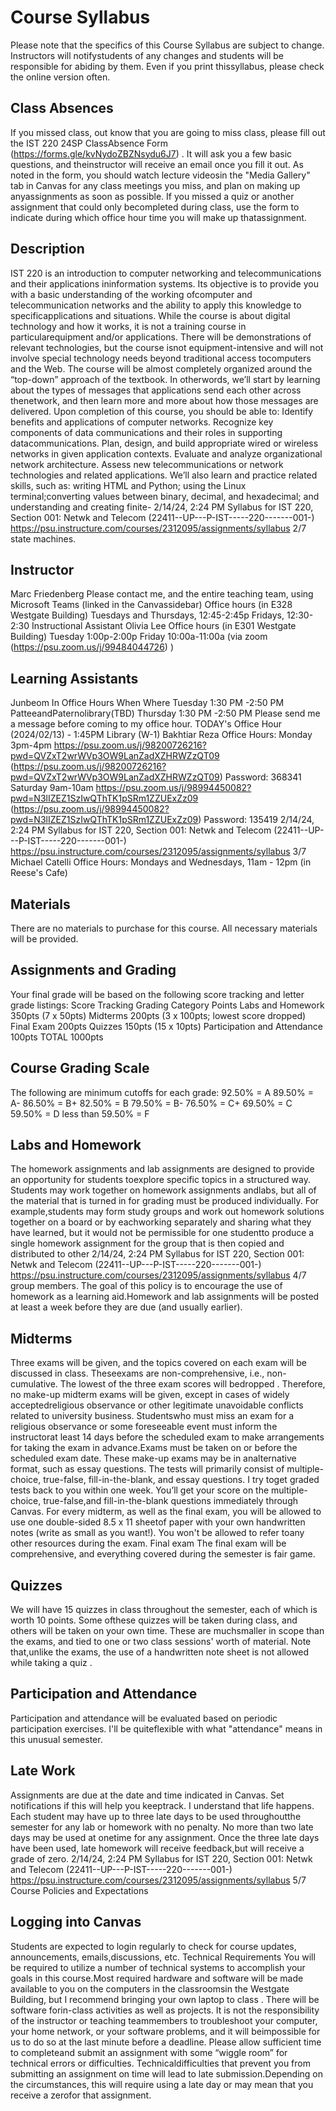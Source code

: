# Course Syllabus

Please note that the specifics of this Course Syllabus are subject to change. Instructors will notifystudents of any changes and students will be responsible for abiding by them. Even if you print thissyllabus, please check the online version often.

## Class Absences

If you missed class, out know that you are going to miss class, please fill out the
IST 220 24SP ClassAbsence Form (https://forms.gle/kvNydoZBZNsydu6J7)
. It will ask you a few basic questions, and theinstructor will receive an email once you fill it out. As noted in the form, you should watch lecture videosin the "Media Gallery" tab in Canvas for any class meetings you miss, and plan on making up anyassignments as soon as possible. If you missed a quiz or another assignment that could only becompleted during class, use the form to indicate during which office hour time you will make up thatassignment.

## Description

IST 220 is an introduction to computer networking and telecommunications and their applications ininformation systems. Its objective is to provide you with a basic understanding of the working ofcomputer and telecommunication networks and the ability to apply this knowledge to specificapplications and situations.
While the course is about digital technology and how it works, it is not a training course in particularequipment and/or applications. There will be demonstrations of relevant technologies, but the course isnot equipment-intensive and will not involve special technology needs beyond traditional access tocomputers and the Web.
The course will be almost completely organized around the “top-down” approach of the textbook. In otherwords, we’ll start by learning about the types of messages that applications send each other across thenetwork, and then learn more and more about how those messages are delivered.
Upon completion of this course, you should be able to:
Identify benefits and applications of computer networks.
Recognize key components of data communications and their roles in supporting datacommunications.
Plan, design, and build appropriate wired or wireless networks in given application contexts.
Evaluate and analyze organizational network architecture.
Assess new telecommunications or network technologies and related applications.
We’ll also learn and practice related skills, such as: writing HTML and Python; using the Linux terminal;converting values between binary, decimal, and hexadecimal; and understanding and creating finite-
2/14/24, 2:24 PM Syllabus for IST 220, Section 001: Netwk and Telecom (22411--UP---P-IST-----220-------001-)
https://psu.instructure.com/courses/2312095/assignments/syllabus 2/7
state machines.

## Instructor

Marc Friedenberg
Please contact me, and the entire teaching team, using Microsoft Teams (linked in the Canvassidebar)
Office hours (in E328 Westgate Building)
Tuesdays and Thursdays, 12:45-2:45p
Fridays, 12:30-2:30
Instructional Assistant
Olivia Lee
Office hours (in E301 Westgate Building)
Tuesday 1:00p-2:00p
Friday 10:00a-11:00a (via
zoom (https://psu.zoom.us/j/99484044726)
)

## Learning Assistants

Junbeom In
Office Hours
When
Where
Tuesday
1:30 PM -2:50 PM
PatteeandPaternolibrary(TBD)
Thursday
1:30 PM -2:50 PM
Please send me a message before coming to my office hour.
TODAY's Office Hour (2024/02/13) - 1:45PM
Library (W-1)
Bakhtiar Reza
Office Hours:
Monday 3pm-4pm
https://psu.zoom.us/j/98200726216?pwd=QVZxT2wrWVp3OW9LanZadXZHRWZzQT09
(https://psu.zoom.us/j/98200726216?pwd=QVZxT2wrWVp3OW9LanZadXZHRWZzQT09)
Password: 368341
Saturday 9am-10am
https://psu.zoom.us/j/98994450082?pwd=N3lIZEZ1SzIwQThTK1pSRm1ZZUExZz09
(https://psu.zoom.us/j/98994450082?pwd=N3lIZEZ1SzIwQThTK1pSRm1ZZUExZz09)
Password: 135419
2/14/24, 2:24 PM Syllabus for IST 220, Section 001: Netwk and Telecom (22411--UP---P-IST-----220-------001-)
https://psu.instructure.com/courses/2312095/assignments/syllabus 3/7
Michael Catelli
Office Hours: Mondays and Wednesdays, 11am - 12pm (in Reese's Cafe)

## Materials

There are no materials to purchase for this course. All necessary materials will be provided.

## Assignments and Grading

Your final grade will be based on the following score tracking and letter grade listings:
Score Tracking
Grading Category
Points
Labs and Homework
350pts
(7 x 50pts)
Midterms
200pts
(3 x 100pts; lowest score dropped)
Final Exam
200pts
Quizzes
150pts
(15 x 10pts)
Participation and Attendance
100pts
TOTAL
1000pts

## Course Grading Scale

The following are minimum cutoffs for each grade:
92.50% = A
89.50% = A-
86.50% = B+
82.50% = B
79.50% = B-
76.50% = C+
69.50% = C
59.50% = D
less than 59.50% = F

## Labs and Homework

The homework assignments and lab assignments are designed to provide an opportunity for students toexplore specific topics in a structured way. Students may work together on homework assignments andlabs, but all of the material that is turned in for grading must be produced individually. For example,students may form study groups and work out homework solutions together on a board or by eachworking separately and sharing what they have learned, but it would not be permissible for one studentto produce a single homework assignment for the group that is then copied and distributed to other
2/14/24, 2:24 PM Syllabus for IST 220, Section 001: Netwk and Telecom (22411--UP---P-IST-----220-------001-)
https://psu.instructure.com/courses/2312095/assignments/syllabus 4/7
group members. The goal of this policy is to encourage the use of homework as a learning aid.Homework and lab assignments will be posted at least a week before they are due (and usually earlier).

## Midterms

Three exams will be given, and the topics covered on each exam will be discussed in class. Theseexams are non-comprehensive, i.e., non-cumulative.
The lowest of the three exam scores will bedropped
. Therefore, no make-up midterm exams will be given, except in cases of widely acceptedreligious observance or other legitimate unavoidable conflicts related to university business. Studentswho must miss an exam for a religious observance or some foreseeable event must inform the instructorat least 14 days before the scheduled exam to make arrangements for taking the exam in advance.Exams must be taken on or before the scheduled exam date. These make-up exams may be in analternative format, such as essay questions.
The tests will primarily consist of multiple-choice, true-false, fill-in-the-blank, and essay questions. I try toget graded tests back to you within one week. You’ll get your score on the multiple-choice, true-false,and fill-in-the-blank questions immediately through Canvas.
For every midterm, as well as the final exam, you will be allowed to use one double-sided 8.5 x 11 sheetof paper with your own handwritten notes (write as small as you want!). You won't be allowed to refer toany other resources during the exam.
Final exam
The final exam will be comprehensive, and everything covered during the semester is fair game.

## Quizzes

We will have 15 quizzes in class throughout the semester, each of which is worth 10 points. Some ofthese quizzes will be taken during class, and others will be taken on your own time. These are muchsmaller in scope than the exams, and tied to one or two class sessions' worth of material. Note that,unlike the exams,
the use of a handwritten note sheet is not allowed while taking a quiz
.

## Participation and Attendance

Participation and attendance will be evaluated based on periodic participation exercises. I'll be quiteflexible with what "attendance" means in this unusual semester.

## Late Work

Assignments are due at the date and time indicated in Canvas. Set notifications if this will help you keeptrack. I understand that life happens. Each student may have up to three late days to be used throughoutthe semester for any lab or homework with no penalty. No more than two late days may be used at onetime for any assignment. Once the three late days have been used, late homework will receive feedback,but will receive a grade of zero.
2/14/24, 2:24 PM Syllabus for IST 220, Section 001: Netwk and Telecom (22411--UP---P-IST-----220-------001-)
https://psu.instructure.com/courses/2312095/assignments/syllabus 5/7
Course Policies and Expectations

## Logging into Canvas

Students are expected to login regularly to check for course updates, announcements, emails,discussions, etc.
Technical Requirements
You will be required to utilize a number of technical systems to accomplish your goals in this course.Most required hardware and software will be made available to you on the computers in the classroomsin the Westgate Building, but
I recommend bringing your own laptop to class
. There will be software forin-class activities as well as projects. It is not the responsibility of the instructor or teaching teammembers to troubleshoot your computer, your home network, or your software problems, and it will beimpossible for us to do so at the last minute before a deadline. Please allow sufficient time to completeand submit an assignment with some “wiggle room” for technical errors or difficulties. Technicaldifficulties that prevent you from submitting an assignment on time will lead to late submission.Depending on the circumstances, this will require using a late day or may mean that you receive a zerofor that assignment.
